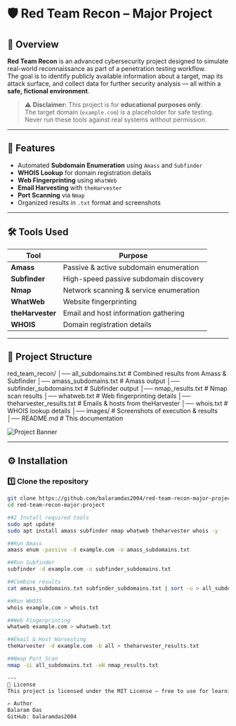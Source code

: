 # 🛡️ Red Team Recon – Major Project

## 📌 Overview
**Red Team Recon** is an advanced cybersecurity project designed to simulate real-world reconnaissance as part of a penetration testing workflow.  
The goal is to identify publicly available information about a target, map its attack surface, and collect data for further security analysis — all within a **safe, fictional environment**.

> ⚠️ **Disclaimer:** This project is for **educational purposes only**.  
> The target domain (`example.com`) is a placeholder for safe testing.  
> Never run these tools against real systems without permission.

---

## 🚀 Features
- Automated **Subdomain Enumeration** using `Amass` and `Subfinder`
- **WHOIS Lookup** for domain registration details
- **Web Fingerprinting** using `WhatWeb`
- **Email Harvesting** with `theHarvester`
- **Port Scanning** via `Nmap`
- Organized results in `.txt` format and screenshots

---

## 🛠 Tools Used
| Tool | Purpose |
|------|---------|
| **Amass** | Passive & active subdomain enumeration |
| **Subfinder** | High-speed passive subdomain discovery |
| **Nmap** | Network scanning & service enumeration |
| **WhatWeb** | Website fingerprinting |
| **theHarvester** | Email and host information gathering |
| **WHOIS** | Domain registration details |

---

## 📂 Project Structure
red_team_recon/
│── all_subdomains.txt # Combined results from Amass & Subfinder
│── amass_subdomains.txt # Amass output
│── subfinder_subdomains.txt # Subfinder output
│── nmap_results.txt # Nmap scan results
│── whatweb.txt # Web fingerprinting details
│── theharvester_results.txt # Emails & hosts from theHarvester
│── whois.txt # WHOIS lookup details
│── images/ # Screenshots of execution & results
│── README.md # This documentation

![Project Banner](images/banner.png)

---

## ⚙️ Installation

### 1️⃣ Clone the repository
```bash
git clone https://github.com/balaramdas2004/red-team-recon-major-project.git
cd red-team-recon-major-project

##2️ Install required tools
sudo apt update
sudo apt install amass subfinder nmap whatweb theharvester whois -y

##Run Amass
amass enum -passive -d example.com -o amass_subdomains.txt

##Run Subfinder
subfinder -d example.com -o subfinder_subdomains.txt

##Combine results
cat amass_subdomains.txt subfinder_subdomains.txt | sort -u > all_subdomains.txt

##Run WHOIS
whois example.com > whois.txt

##Web Fingerprinting
whatweb example.com > whatweb.txt

##Email & Host Harvesting
theHarvester -d example.com -b all > theharvester_results.txt

##Nmap Port Scan
nmap -iL all_subdomains.txt -oN nmap_results.txt

---
📜 License
This project is licensed under the MIT License – free to use for learning and research.

✍️ Author
Balaram Das
GitHub: balaramdas2004
